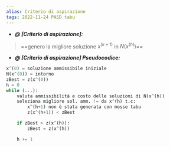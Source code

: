 ```yaml
---
alias: Criterio di aspirazione
tags: 2022-11-24 PASD tabu
---
```


- ***@ [Criterio di aspirazione]:***
> ==genero la migliore soluzione $x^{(k+1)}$ in $N(x^{(h)})$==
<!--ID: 1670236970579-->


- ***@ [Criterio di aspirazione] Pseudocodice:***
	
```python
x^(0) = soluzione ammissibile iniziale
N(x^(0)) = intorno
zBest = z(x^(0))
h = 0
while (...):
	valuta ammissibilità e costo delle soluzioni di N(x^(h))
	seleziona migliore sol. amm. != da x^(h) t.c:
		x^(h+1) non è stata generata con mosse tabu
		z(x^(h+1)) < zBest

	if zBest > z(x^(h)):
		zBest = z(x^(h))

	h += 1
```
<!--ID: 1670236970584-->
